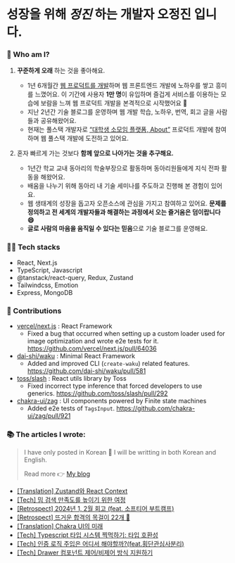 # 성장을 위해 _정진_ 하는 개발자 오정진 입니다.

### 👋 Who am I?

1. **꾸준하게 오래** 하는 것을 좋아해요.
    - 1년 6개월간 [웹 프로덕트를 개발](https://github.com/thismeme-team/thismeme-web)하며 웹 프론트엔드 개발에 노하우를 쌓고 흥미를 느꼈어요. 이 기간에 사용자 **1만 명**이 유입하며 즐겁게 서비스를 이용하는 모습에 보람을 느껴 웹 프로덕트 개발을 본격적으로 시작했어요 🙂
    - 지난 2년간 기술 블로그를 운영하며 웹 개발 학습, 노하우, 번역, 회고 글을 사람들과 공유해왔어요.
    - 현재는 풀스택 개발자로 [“대학생 소모임 플랫폼, About”](https://github.com/AboutClan/About) 프로덕트 개발에 참여하며 웹 풀스택 개발에 도전하고 있어요.

2. 혼자 빠르게 가는 것보다 **함께 앞으로 나아가는 것을 추구해요.**
    - 1년간 학교 교내 동아리의 학술부장으로 활동하며 동아리원들에게 지식 전파 활동을 해왔어요.
    - 배움을 나누기 위해 동아리 내 기술 세미나를 주도하고 진행해 본 경험이 있어요.
    - 웹 생태계의 성장을 돕고자 오픈소스에 관심을 가지고 참여하고 있어요. **문제를 정의하고 전 세계의 개발자들과 해결하는 과정에서 오는 즐거움은 덤이랍니다 😄**
    - **글로 사람의 마음을 움직일 수 있다는 믿음**으로 기술 블로그를 운영해요.
  

### 🧑‍💻 Tech stacks
- React, Next.js
- TypeScript, Javascript
- @tanstack/react-query, Redux, Zustand
- Tailwindcss, Emotion
- Express, MongoDB


### 🙌 Contributions
- [vercel/next.js](https://github.com/vercel/next.js/issues?q=involves:ojj1123) : React Framework
    - Fixed a bug that occurred when setting up a custom loader used for image optimization and wrote e2e tests for it. https://github.com/vercel/next.js/pull/64036
- [dai-shi/waku](https://github.com/dai-shi/waku/issues?q=involves:ojj1123) : Minimal React Framework
    - Added and improved CLI (`create-waku`) related features. https://github.com/dai-shi/waku/pull/581
- [toss/slash](https://github.com/toss/slash/issues?q=involves:ojj1123) : React utils library by Toss
    - Fixed incorrect type inference that forced developers to use generics. https://github.com/toss/slash/pull/292
- [chakra-ui/zag](https://github.com/chakra-ui/zag/pulls?q=involves:ojj1123) : UI components powered by Finite state machines
    - Added e2e tests of `TagsInput`. https://github.com/chakra-ui/zag/pull/921


### 📚 The articles I wrote:

> I have only posted in Korean 🙏
> I will be writting in both Korean and English.
>
> Read more 👉 [My blog](https://velog.io/@ojj1123)

- [[Translation] Zustand와 React Context](https://velog.io/@ojj1123/zustand-and-react-context)
- [[Tech] 밈 검색 만족도를 높이기 위한 여정](https://velog.io/@ojj1123/how-to-improve-meme-search-ux)
- [[Retrospect] 2024년 1, 2월 회고 (feat. 소프티어 부트캠프)](https://velog.io/@ojj1123/jan-and-feb-2024-review)
- [[Retrospect] 뜨거운 합격의 목걸이 22개 🏅](https://velog.io/@ojj1123/2023-retrospect)
- [[Translation] Chakra UI의 미래](https://velog.io/@ojj1123/the-future-of-chakra-ui)
- [[Tech] Typescript 타입 시스템 찍먹하기: 타입 호환성](https://velog.io/@ojj1123/about-type-compatibility)
- [[Tech] 인증 로직 주입은 어디서 해야할까?(feat.횡단관심사분리)](https://velog.io/@ojj1123/where-should-i-inject-the-authentication-logic)
- [[Tech] Drawer 컴포넌트 제어/비제어 방식 지원하기](https://velog.io/@ojj1123/how-to-design-a-drawer-component)
